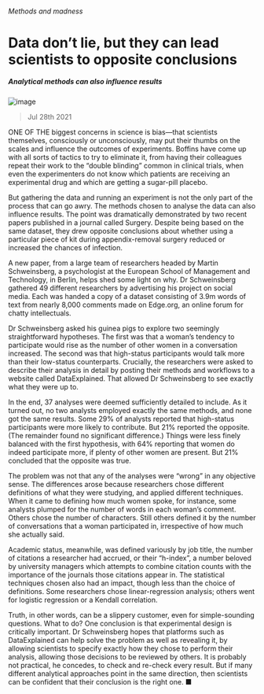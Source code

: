 ###### Methods and madness
# Data don’t lie, but they can lead scientists to opposite conclusions 
##### Analytical methods can also influence results 
![image](images/20210731_STD002.jpg) 
> Jul 28th 2021 
ONE OF THE biggest concerns in science is bias—that scientists themselves, consciously or unconsciously, may put their thumbs on the scales and influence the outcomes of experiments. Boffins have come up with all sorts of tactics to try to eliminate it, from having their colleagues repeat their work to the “double blinding” common in clinical trials, when even the experimenters do not know which patients are receiving an experimental drug and which are getting a sugar-pill placebo.
But gathering the data and running an experiment is not the only part of the process that can go awry. The methods chosen to analyse the data can also influence results. The point was dramatically demonstrated by two recent papers published in a journal called Surgery. Despite being based on the same dataset, they drew opposite conclusions about whether using a particular piece of kit during appendix-removal surgery reduced or increased the chances of infection.

A new paper, from a large team of researchers headed by Martin Schweinsberg, a psychologist at the European School of Management and Technology, in Berlin, helps shed some light on why. Dr Schweinsberg gathered 49 different researchers by advertising his project on social media. Each was handed a copy of a dataset consisting of 3.9m words of text from nearly 8,000 comments made on Edge.org, an online forum for chatty intellectuals.
Dr Schweinsberg asked his guinea pigs to explore two seemingly straightforward hypotheses. The first was that a woman’s tendency to participate would rise as the number of other women in a conversation increased. The second was that high-status participants would talk more than their low-status counterparts. Crucially, the researchers were asked to describe their analysis in detail by posting their methods and workflows to a website called DataExplained. That allowed Dr Schweinsberg to see exactly what they were up to.
In the end, 37 analyses were deemed sufficiently detailed to include. As it turned out, no two analysts employed exactly the same methods, and none got the same results. Some 29% of analysts reported that high-status participants were more likely to contribute. But 21% reported the opposite. (The remainder found no significant difference.) Things were less finely balanced with the first hypothesis, with 64% reporting that women do indeed participate more, if plenty of other women are present. But 21% concluded that the opposite was true.
The problem was not that any of the analyses were “wrong” in any objective sense. The differences arose because researchers chose different definitions of what they were studying, and applied different techniques. When it came to defining how much women spoke, for instance, some analysts plumped for the number of words in each woman’s comment. Others chose the number of characters. Still others defined it by the number of conversations that a woman participated in, irrespective of how much she actually said.
Academic status, meanwhile, was defined variously by job title, the number of citations a researcher had accrued, or their “h-index”, a number beloved by university managers which attempts to combine citation counts with the importance of the journals those citations appear in. The statistical techniques chosen also had an impact, though less than the choice of definitions. Some researchers chose linear-regression analysis; others went for logistic regression or a Kendall correlation.
Truth, in other words, can be a slippery customer, even for simple-sounding questions. What to do? One conclusion is that experimental design is critically important. Dr Schweinsberg hopes that platforms such as DataExplained can help solve the problem as well as revealing it, by allowing scientists to specify exactly how they chose to perform their analysis, allowing those decisions to be reviewed by others. It is probably not practical, he concedes, to check and re-check every result. But if many different analytical approaches point in the same direction, then scientists can be confident that their conclusion is the right one. ■
